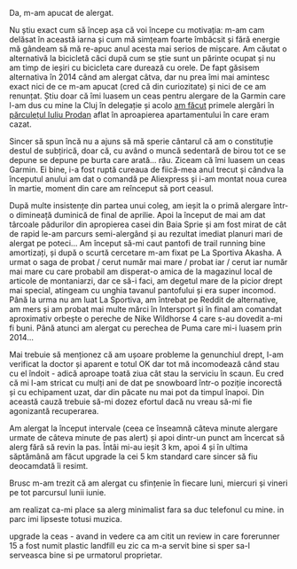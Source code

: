 Da, m-am apucat de alergat.

Nu știu exact cum să încep așa că voi începe cu motivația: m-am cam delăsat în această iarna și cum mă simțeam foarte îmbâcsit și fără energie mă gândeam să mă re-apuc anul acesta mai serios de mișcare. Am căutat o alternativă la bicicletă căci după cum se știe sunt un părinte ocupat și nu am timp de ieșiri cu bicicleta care durează cu orele. De fapt găsisem alternativa în 2014 când am alergat câtva, dar nu prea îmi mai amintesc exact nici de ce m-am apucat (cred că din curiozitate) și nici de ce am renunțat. Știu doar că îmi luasem un ceas pentru alergare de la Garmin care l-am dus cu mine la Cluj în delegație și acolo [am făcut](https://www.rusiczki.net/2014/08/22/alti-10-ani/) primele alergări în [părculețul Iuliu Prodan](https://www.openstreetmap.org/#map=18/46.75762/23.57206) aflat în aproapierea apartamentului în care eram cazat.

Sincer să spun încă nu a ajuns să mă sperie cântarul că am o constituție destul de subțirică, doar că, cu având o muncă sedentară de birou tot ce se depune se depune pe burta care arată... rău. Ziceam că îmi luasem un ceas Garmin. Ei bine, i-a fost ruptă cureaua de fiică-mea anul trecut și cândva la începutul anului am dat o comandă pe Aliexpress și i-am montat noua curea în martie, moment din care am reînceput să port ceasul.

După multe insistențe din partea unui coleg, am ieșit la o primă alergare într-o dimineață duminică de final de aprilie. Apoi la început de mai am dat târcoale pădurilor din apropierea casei din Baia Sprie și am fost mirat de cât de rapid le-am parcurs semi-alergând și au rezultat imediat planuri mari de alergat pe poteci... Am început să-mi caut pantofi de trail running bine amortizați, și după o scurtă cercetare m-am fixat pe La Sportiva Akasha. A urmat o saga de probat / cerut număr mai mare / probat iar / cerut iar număr mai mare cu care probabil am disperat-o amica de la magazinul local de articole de montaniarzi, dar ce să-i faci, am degetul mare de la picior drept mai special, atingeam cu unghia tavanul pantofului și era super incomod. Până la urma nu am luat La Sportiva, am întrebat pe Reddit de alternative, am mers și am probat mai multe mărci în Intersport și în final am comandat aproximativ orbește o pereche de Nike Wildhorse 4 care s-au dovedit a-mi fi buni. Până atunci am alergat cu perechea de Puma care mi-i luasem prin 2014...

Mai trebuie să menționez că am ușoare probleme la genunchiul drept, l-am verificat la doctor și aparent e totul OK dar tot mă incomodează când stau cu el îndoit - adică aproape toată ziua cât stau la serviciu în scaun. Eu cred că mi l-am stricat cu mulți ani de dat pe snowboard într-o poziție incorectă și cu echipament uzat, dar din păcate nu mai pot da timpul înapoi. Din această cauză trebuie să-mi dozez efortul dacă nu vreau să-mi fie agonizantă recuperarea.

Am alergat la început intervale (ceea ce înseamnă câteva minute alergare urmate de câteva minute de pas alert) și apoi dintr-un punct am încercat să alerg fără să revin la pas. Întâi mi-au ieșit 3 km, apoi 4 și în ultima săptămână am făcut upgrade la cei 5 km standard care sincer să fiu deocamdată îi resimt.

Brusc m-am trezit că am alergat cu sfințenie în fiecare luni, miercuri și vineri pe tot parcursul lunii iunie.

am realizat ca-mi place sa alerg minimalist fara sa duc telefonul cu mine. in parc imi lipseste totusi muzica.

upgrade la ceas - avand in vedere ca am citit un review in care forerunner 15 a fost numit plastic landfill eu zic ca m-a servit bine si sper sa-l serveasca bine si pe urmatorul proprietar.
